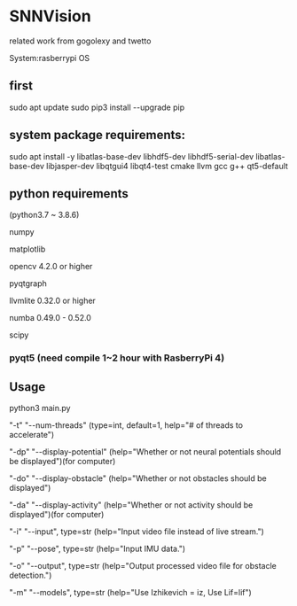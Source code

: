 # SNNVision
related work from gogolexy and twetto

System:rasberrypi OS

## first

sudo apt update
sudo pip3 install --upgrade pip

## system package requirements:
sudo apt install -y libatlas-base-dev libhdf5-dev libhdf5-serial-dev libatlas-base-dev libjasper-dev  libqtgui4  libqt4-test cmake llvm gcc g++ qt5-default

## python requirements

(python3.7 ~ 3.8.6) 

numpy

matplotlib

opencv 4.2.0 or higher

pyqtgraph

llvmlite 0.32.0 or higher

numba 0.49.0 - 0.52.0

scipy

### pyqt5 (need compile 1~2 hour with RasberryPi 4)

## Usage

python3 main.py 

"-t" "--num-threads" (type=int, default=1, help="# of threads to accelerate")

"-dp" "--display-potential" (help="Whether or not neural potentials should be displayed")(for computer)

"-do" "--display-obstacle" (help="Whether or not obstacles should be displayed")

"-da" "--display-activity" (help="Whether or not activity should be displayed")(for computer)

"-i" "--input", type=str (help="Input video file instead of live stream.")

"-p" "--pose", type=str (help="Input IMU data.")

"-o" "--output", type=str (help="Output processed video file for obstacle detection.")

"-m" "--models", type=str (help="Use Izhikevich = iz, Use Lif=lif")




